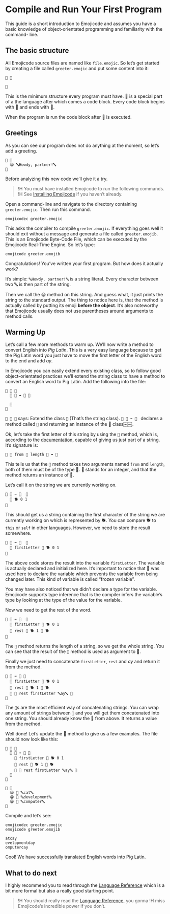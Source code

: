 # Compile and Run Your First Program

This guide is a short introduction to Emojicode and assumes you have a basic
knowledge of object-orientated programming and familiarity with the command-
line.

## The basic structure

All Emojicode source files are named like `file.emojic`. So let’s get started by
creating a file called `greeter.emojic` and put some content into it:

```
🏁 🍇

🍉
```

This is the minimum structure every program must have. 🏁 is a special part
of a the language after which comes a code block. Every code block begins with
🍇 and ends with 🍉.

When the program is run the code block after 🏁 is executed.

## Greetings

As you can see our program does not do anything at the moment, so let’s add a
greeting.

```
🏁 🍇
  😀 🔤Howdy, partner!🔤
🍉
```

Before analyzing this new code we’ll give it a try.

>!H You must have installed Emojicode to run the following commands.
>!H See [Installing Emojicode](install.html) if you haven’t already.

Open a command-line and navigate to the directory containing `greeter.emojic`.
Then run this command.

```
emojicodec greeter.emojic
```

This asks the compiler to compile `greeter.emojic`. If everything goes well it
should exit without a message and generate a file called `greeter.emojib`. This
is an Emojicode Byte-Code File, which can be executed by the Emojicode Real-Time
Engine. So let’s type:

```
emojicode greeter.emojib
```

Congratulations! You’ve written your first program. But how does it actually
work?

It’s simple: `🔤Howdy, partner!🔤` is a string literal. Every character between
two 🔤 is then part of the string.

Then we call the 😀 method on this string. And guess what, it just prints the
string to the standard output. The thing to notice here is, that the method is
actually called by putting its emoji **before the object**. It’s also noteworthy
that Emojicode usually does not use parentheses around arguments to method
calls.

## Warming Up

Let’s call a few more methods to warm up. We’ll now write a method to convert
English into *Pig Latin*. This is a very easy language because to get the Pig
Latin word you just have to move the first letter of the English word to the end
and add *ay*.

In Emojicode you can easily extend every existing class, so to follow good
object-orientated practices we’ll extend the string class to have a method to
convert an English word to Pig Latin. Add the following into the file:

```
🐋 🔡 🍇
  🐖 🐷 ➡️ 🔡￼🍇
  ￼￼
  🍉
🍉
```

`🐋 🔡 🍇` says: Extend the class `🔡` (That’s the string class). `🐖 🐷 ➡️ 🔡￼`
declares a method called `🐷` and returning an instance of the 🔡 class￼￼.

Ok, let’s take the first letter of this string by using the `🔪` method, which
is, according to the [documentation](../packages/s/t5535756609.html#m🔪), capable
of giving us just part of a string. It’s signature is:

```
🐖 🔪 from 🚂 length 🚂 ➡️ 🔡
```

This tells us that the `🔪` method takes two arguments named `from` and `length`, both of them must be of the type 🚂.
🚂 stands for an integer, and that the method returns an instance of 🔡.

Let’s call it on the string we are currently working on.

```
🐖 🐷 ➡️ 🔡￼ 🍇
  🔪 🐕 0 1
🍉
```

This should get us a string containing the first character of the string we are currently working on which is represented by 🐕. You can compare 🐕 to `this` or `self` in other languages. However, we need to store the result somewhere.

```
🐖 🐷 ➡️ 🔡￼ 🍇
  🍦 firstLetter 🔪 🐕 0 1
🍉
```

The above code stores the result into the variable `firstLetter`. The variable
is actually declared and initialized here. It’s important to notice that 🍦 was
used here to declare the variable which prevents the variable from being changed
later. This kind of variable is called “frozen variable”.

You may have also noticed that we didn't declare a type for the variable.
Emojicode supports type inference that is the compiler infers the variable’s
type by looking at the type of the value for the variable.

Now we need to get the rest of the word.

```
🐖 🐷 ➡️ 🔡￼ 🍇
  🍦 firstLetter 🔪 🐕 0 1
  🍦 rest 🔪 🐕 1 🐔 🐕
🍉
```

The `🐔` method returns the length of a string, so we get the whole string. You
can see that the result of the `🐔` method is used as argument to 🔪.

Finally we just need to concatenate `firstLetter`, `rest` and *ay* and return it
from the method.

```
🐖 🐷 ➡️ 🔡 🍇
  🍦 firstLetter 🔪 🐕 0 1
  🍦 rest 🔪 🐕 1 🐔 🐕
  🍎 🍪 rest firstLetter 🔤ay🔤 🍪
🍉
```

The `🍪`s are the most efficient way of concatenating strings. You can wrap any
amount of strings between `🍪` and you will get them concatenated into one
string. You should already know the 🍎 from above. It returns a value from the
method.

Well done! Let’s update the 🏁 method to give us a few examples. The file should
now look like this:

```
🐋 🔡 🍇
  🐖 🐷 ➡️ 🔡 🍇
    🍦 firstLetter 🔪 🐕 0 1
    🍦 rest 🔪 🐕 1 🐔 🐕
    🍎 🍪 rest firstLetter 🔤ay🔤 🍪
  🍉
🍉

🏁 🍇
  😀 🐷 🔤cat🔤
  😀 🐷 🔤development🔤
  😀 🐷 🔤computer🔤
🍉
```

Compile and let’s see:

```
emojicodec greeter.emojic
emojicode greeter.emojib
```

```
atcay
evelopmentday
omputercay
```

Cool! We have successfully translated English words into Pig Latin.

## What to do next

I highly recommend you to read through the [Language Reference](../reference)
which is a bit more formal but also a really good starting point.

>!H You should really read the [Language Reference](../reference), you gonna
>!H miss Emojicode’s incredible power if you don’t.

